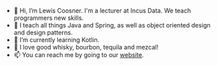 - 👋 Hi, I’m Lewis Coosner. I'm a lecturer at Incus Data. We teach programmers new skills.
- 👀 I teach all things Java and Spring, as well as object oriented design and design patterns. 
- 🌱 I’m currently learning Kotlin.
- 💞️ I love good whisky, bourbon, tequila and mezcal!
- 📫 You can reach me by going to our [website](https://www.incusdata.com).

<!---
LCoosner/LCoosner is a ✨ special ✨ repository because its `README.md` (this file) appears on your GitHub profile.
You can click the Preview link to take a look at your changes.
--->
